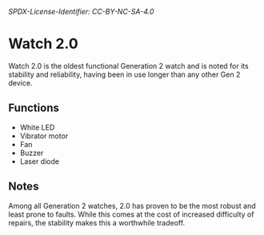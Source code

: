*SPDX-License-Identifier: CC-BY-NC-SA-4.0*

# Watch 2.0

Watch 2.0 is the oldest functional Generation 2 watch and is noted for its stability and reliability, having been in use longer than any other Gen 2 device.

## Functions

- White LED
- Vibrator motor
- Fan
- Buzzer
- Laser diode

## Notes

Among all Generation 2 watches, 2.0 has proven to be the most robust and least prone to faults. While this comes at the cost of increased difficulty of repairs, the stability makes this a worthwhile tradeoff.